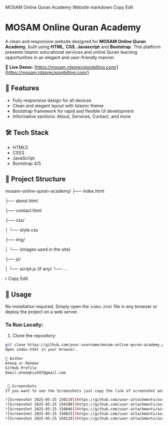 MOSAM Online Quran Academy Website
markdown
Copy
Edit
# MOSAM Online Quran Academy

A clean and responsive website designed for **MOSAM Online Quran Academy**, built using **HTML**, **CSS**, **Javascript** and **Bootstrap**. This platform presents Islamic educational services and online Quran learning opportunities in an elegant and user-friendly manner.

🔗 **Live Demo:** [https://mosam.rdsprecisionbilling.com/](https://mosam.rdsprecisionbilling.com/)

## 📌 Features

- Fully responsive design for all devices
- Clean and elegant layout with Islamic theme
- Bootstrap framework for rapid and flexible UI development
- Informative sections: About, Services, Contact, and more

## 🛠 Tech Stack

- HTML5
- CSS3
- JavaScript
- Bootstrap 4/5

## 📂 Project Structure

mosam-online-quran-academy/
├── index.html

├── about.html

├── contact.html

├── css/

│ └── style.css

├── img/

│ └── (images used in the site)

├── js/

│ └── script.js (if any)
└── ...

r
Copy
Edit

## 📄 Usage

No installation required. Simply open the `index.html` file in any browser or deploy the project on a web server.

### To Run Locally:

1. Clone the repository:
```bash
git clone https://github.com/your-username/mosam-online-quran-academy.git
Open index.html in your browser.

👤 Author
Ateeq ur Rehman
GitHub Profile
Email:ateeqhizb97@gmail.com


 📸 Screenshots
If you want to see the Screenshots just copy the link of screenshot ans paste in google:

![Screenshot 2025-05-25 150119](https://github.com/user-attachments/assets/ab456434-5bd5-4199-a230-36f4406f417f)
![Screenshot 2025-05-25 150100](https://github.com/user-attachments/assets/fc2f9e3a-72e0-4054-bf46-d542c7c3eb6e)
![Screenshot 2025-05-25 150046](https://github.com/user-attachments/assets/a11a0c74-5523-46c3-bd2b-ec9a249ac330)
![Screenshot 2025-05-25 150033](https://github.com/user-attachments/assets/6ba1b2d9-2e7d-4535-929c-447a1e22a3b4)
![Screenshot 2025-05-25 150129](https://github.com/user-attachments/assets/9de706e8-151b-4dc9-821d-7619aa542ff3)



